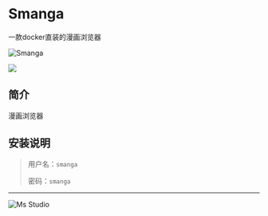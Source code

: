 # Smanga

一款docker直装的漫画浏览器

![Smanga](https://file.lifebus.top/imgs/smanga_cover.png)

![](https://img.shields.io/badge/%E6%96%B0%E7%96%86%E8%90%8C%E6%A3%AE%E8%BD%AF%E4%BB%B6%E5%BC%80%E5%8F%91%E5%B7%A5%E4%BD%9C%E5%AE%A4-%E6%8F%90%E4%BE%9B%E6%8A%80%E6%9C%AF%E6%94%AF%E6%8C%81-blue)

## 简介

漫画浏览器

## 安装说明

> 用户名：`smanga`
>
> 密码：`smanga`

---

![Ms Studio](https://file.lifebus.top/imgs/ms_blank_001.png)
